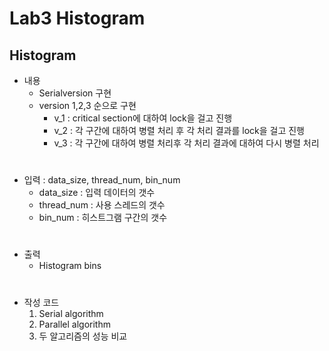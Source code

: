 # Lab3 Histogram

## Histogram

- 내용
    - Serialversion 구현
    - version 1,2,3 순으로 구현
        - v_1 : critical section에 대하여 lock을 걸고 진행
        - v_2 : 각 구간에 대하여 병렬 처리 후 각 처리 결과를 lock을 걸고 진행
        - v_3 : 각 구간에 대하여 병렬 처리후 각 처리 결과에 대하여 다시 병렬 처리
#

- 입력 : data_size, thread_num, bin_num
    - data_size : 입력 데이터의 갯수
    - thread_num : 사용 스레드의 갯수
    - bin_num : 히스트그램 구간의 갯수
#

- 출력
    - Histogram bins
#

- 작성 코드
    1. Serial algorithm
    2. Parallel algorithm
    3. 두 알고리즘의 성능 비교